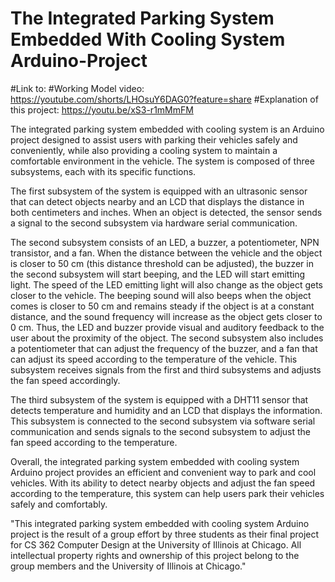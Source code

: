 # The Integrated Parking System Embedded With Cooling System Arduino-Project

#Link to:
#Working Model video: https://youtube.com/shorts/LHOsuY6DAG0?feature=share 
#Explanation of this project: https://youtu.be/xS3-r1mMmFM

The integrated parking system embedded with cooling system is an Arduino project designed to assist users with parking their vehicles safely and conveniently, while also providing a cooling system to maintain a comfortable environment in the vehicle. The system is composed of three subsystems, each with its specific functions.

The first subsystem of the system is equipped with an ultrasonic sensor that can detect objects nearby and an LCD that displays the distance in both centimeters and inches. When an object is detected, the sensor sends a signal to the second subsystem via hardware serial communication.

The second subsystem consists of an LED, a buzzer, a potentiometer, NPN transistor, and a fan. When the distance between the vehicle and the object is closer to 50 cm (this distance threshold can be adjusted), the buzzer in the second subsystem will start beeping, and the LED will start emitting light. The speed of the LED emitting light will also change as the object gets closer to the vehicle. The beeping sound will also beeps when the object comes is closer to 50 cm and remains steady if the object is at a constant distance, and the sound frequency will increase as the object gets closer to 0 cm. Thus, the LED and buzzer provide visual and auditory feedback to the user about the proximity of the object. The second subsystem also includes a potentiometer that can adjust the frequency of the buzzer, and a fan that can adjust its speed according to the temperature of the vehicle. This subsystem receives signals from the first and third subsystems and adjusts the fan speed accordingly.

The third subsystem of the system is equipped with a DHT11 sensor that detects temperature and humidity and an LCD that displays the information. This subsystem is connected to the second subsystem via software serial communication and sends signals to the second subsystem to adjust the fan speed according to the temperature. 

Overall, the integrated parking system embedded with cooling system Arduino project provides an efficient and convenient way to park and cool vehicles. With its ability to detect nearby objects and adjust the fan speed according to the temperature, this system can help users park their vehicles safely and comfortably.


"This integrated parking system embedded with cooling system Arduino project is the result of a group effort by three students as their final project for CS 362 Computer Design at the University of Illinois at Chicago. All intellectual property rights and ownership of this project belong to the group members and the University of Illinois at Chicago."

